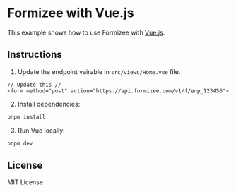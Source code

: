 # Formizee with Vue.js

This example shows how to use Formizee with [Vue.js](https://vuejs.org).

## Instructions

1. Update the endpoint vairable in `src/views/Home.vue` file.

```tsx
// Update this //
<form method="post" action="https://api.formizee.com/v1/f/enp_123456">
```

2. Install dependencies:

```sh
pnpm install
```

3. Run Vue locally:

```sh
pnpm dev
```

## License

MIT License
